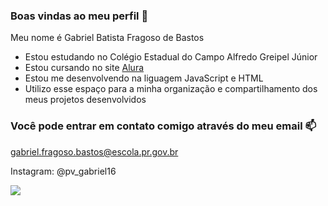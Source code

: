 ### Boas vindas ao meu perfil 🤍

Meu nome é Gabriel Batista Fragoso de Bastos 

- Estou estudando no Colégio Estadual do Campo Alfredo Greipel Júnior
- Estou cursando no site [Alura](https://www.alura.com.br)
- Estou me desenvolvendo na liguagem JavaScript e HTML
- Utilizo esse espaço para a minha organização e compartilhamento dos meus projetos desenvolvidos

### Você pode entrar em contato comigo através do meu email 📫

gabriel.fragoso.bastos@escola.pr.gov.br

Instagram: @pv_gabriel16

![]([https://media2.giphy.com/media/3ohs7RkcDquVXo5uSY/giphy.gif](https://media4.giphy.com/media/Fyi1nV3Tg2sWQfNMxn/giphy.gif)https://media4.giphy.com/media/Fyi1nV3Tg2sWQfNMxn/giphy.gif)
